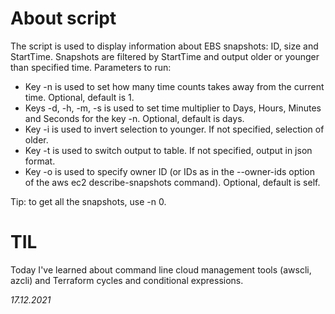 # About script
The script is used to display information about EBS snapshots: ID, size and StartTime. Snapshots are filtered by StartTime and output older or younger than specified time. Parameters to run:
- Key -n is used to set how many time counts takes away from the current time. Optional, default is 1.
- Keys -d, -h, -m, -s is used to set time multiplier to Days, Hours, Minutes and Seconds for the key -n. Optional, default is days.
- Key -i is used to invert selection to younger. If not specified, selection of older.
- Key -t is used to switch output to table. If not specified, output in json format.
- Key -o is used to specify owner ID (or IDs as in the --owner-ids option of the aws ec2 describe-snapshots command). Optional, default is self.

Tip: to get all the snapshots, use -n 0.

# TIL
Today I've learned about command line cloud management tools (awscli, azcli) and Terraform cycles and conditional expressions.

_17.12.2021_
